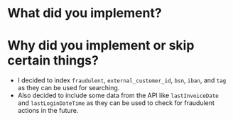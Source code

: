 # What did you implement?

# Why did you implement or skip certain things?

* I decided to index `fraudulent`, `external_customer_id`, `bsn`, `iban`, and `tag` as they can be used for searching.
* Also decided to include some data from the API like `lastInvoiceDate` and `lastLoginDateTime` as they can be used to check for fraudulent actions in the future.
